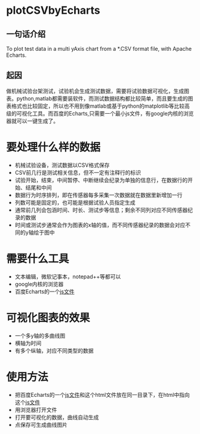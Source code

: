 # plotCSVbyEcharts
## 一句话介绍
To plot test data in a multi yAxis chart from a *.CSV format file, with Apache Echarts.
## 起因
做机械试验台架测试，试验机会生成测试数据，需要将试验数据可视化，生成图表。python,matlab都需要装软件，而测试数据结构都比较简单，而且要生成的图表格式也比较固定，所以也不用到像matlab或基于python的matplotlib等比较高级的可视化工具。而百度的Echarts,只需要一个最小js文件，有google内核的浏览器就可以一键生成了。


# 要处理什么样的数据  
* 机械试验设备，测试数据以CSV格式保存
* CSV前几行是测试相关信息，但不一定有注释行的标识
* 试验开始，结束，中间暂停、中断继续会纪录为单独的信息行，在数据行的开始、结尾和中间
* 数据行为时序排列，即在传感器每多采集一次数据就在数据里新增加一行
* 列数可能是固定的，也可能是根据试验人员指定生成
* 通常前几列会包涵时间、时长、测试步等信息；剩余不同列对应不同传感器纪录的数据
* 时间或测试步通常会作为图表的x轴的值，而不同传感器纪录的数据会对应不同的y轴绘于图中

# 需要什么工具
* 文本编辑，微软记事本，notepad++等都可以
* google内核的浏览器
* 百度Echarts的一个[js文件](https://github.com/apache/echarts/blob/2e1fbbefabafa5bd2c4698aa705490d5c64aec18/dist/echarts.min.js)

# 可视化图表的效果
* 一个多y轴的多曲线图
* 横轴为时间
* 有多个纵轴，对应不同类型的数据

# 使用方法
* 把百度Echarts的一个[js文件](https://github.com/apache/echarts/blob/2e1fbbefabafa5bd2c4698aa705490d5c64aec18/dist/echarts.min.js)和这个html文件放在同一目录下，在html中指向这个[js文件](https://github.com/apache/echarts/blob/2e1fbbefabafa5bd2c4698aa705490d5c64aec18/dist/echarts.min.js)
* 用浏览器打开文件
* 打开要可视化的数据，曲线自动生成
* 点保存可生成曲线图片
